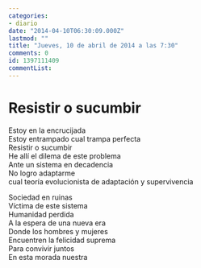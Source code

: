 ```yaml
---
categories:
- diario
date: "2014-04-10T06:30:09.000Z"
lastmod: ""
title: "Jueves, 10 de abril de 2014 a las 7:30"
comments: 0
id: 1397111409
commentList:
---
```


Resistir o sucumbir  
==============  
  
Estoy en la encrucijada  
Estoy entrampado cual trampa perfecta  
Resistir o sucumbir  
He allí el dilema de este problema  
Ante un sistema en decadencia  
No logro adaptarme   
cual teoría evolucionista de adaptación y supervivencia  
  
Sociedad en ruinas  
Víctima de este sistema  
Humanidad perdida  
A la espera de una nueva era  
Donde los hombres y mujeres  
Encuentren la felicidad suprema  
Para convivir juntos   
En esta morada nuestra